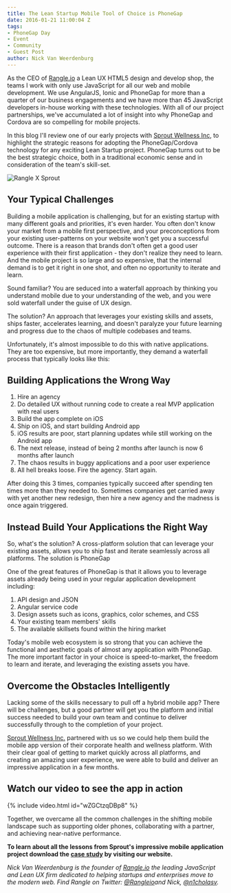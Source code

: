 ```yaml
---
title: The Lean Startup Mobile Tool of Choice is PhoneGap
date: 2016-01-21 11:00:04 Z
tags:
- PhoneGap Day
- Event
- Community
- Guest Post
author: Nick Van Weerdenburg
---
```


As the CEO of <a href="http://rangle.io/">Rangle.io</a> a Lean UX HTML5 design and develop shop, the teams I work with only use JavaScript for all our web and mobile development. We use AngularJS, Ionic and PhoneGap for more than a quarter of our business engagements and we have more than 45 JavaScript developers in-house working with these technologies. With all of our project partnerships, we've accumulated a lot of insight into why PhoneGap and Cordova are so compelling for mobile projects.

In this blog I'll review one of our early projects with [Sprout Wellness Inc](https://www.sproutatwork.com/), to highlight the strategic reasons for adopting the PhoneGap/Cordova technology for any exciting Lean Startup project. PhoneGap turns out to be the best strategic choice, both in a traditional economic sense and in consideration of the team's skill-set.

![Rangle X Sprout](/blog/uploads/2016-01/ranglexsprout.png)

## Your Typical Challenges

Building a mobile application is challenging, but for an existing startup with many different goals and priorities, it's even harder. You often don't know your market from a mobile first perspective, and your preconceptions from your existing user-patterns on your website won't get you a successful outcome. There is a reason that brands don't often get a good user experience with their first application - they don't realize they need to learn. And the mobile project is so large and so expensive, that the internal demand is to get it right in one shot, and often no opportunity to iterate and learn.

Sound familiar? You are seduced into a waterfall approach by thinking you understand mobile due to your understanding of the web, and you were sold waterfall under the guise of UX design.

The solution? An approach that leverages your existing skills and assets, ships faster, accelerates learning, and doesn't paralyze your future learning and progress due to the chaos of multiple codebases and teams.

Unfortunately, it's almost impossible to do this with native applications. They are too expensive, but more importantly, they demand a waterfall process that typically looks like this:

## Building Applications the Wrong Way

1. Hire an agency
1. Do detailed UX without running code to create a real MVP application with real users
1. Build the app complete on iOS
1. Ship on iOS, and start building Android app
1. iOS results are poor, start planning updates while still working on the Android app
1. The next release, instead of being 2 months after launch is now 6 months after launch
1. The chaos results in buggy applications and a poor user experience
1. All hell breaks loose. Fire the agency. Start again.

After doing this 3 times, companies typically succeed after spending ten times more than they needed to. Sometimes companies get carried away with yet another new redesign, then hire a new agency and the madness is once again triggered.

## Instead Build Your Applications the Right Way

So, what's the solution? A cross-platform solution that can leverage your existing assets, allows you to ship fast and iterate seamlessly across all platforms. The solution is PhoneGap

One of the great features of PhoneGap is that it allows you to leverage assets already being used in your regular application development including:

1. API design and JSON
1. Angular service code
1. Design assets such as icons, graphics, color schemes, and CSS
1. Your existing team members' skills
1. The available skillsets found within the hiring market

Today's mobile web ecosystem is so strong that you can achieve the functional and aesthetic goals of almost any application with PhoneGap. The more important factor in your choice is speed-to-market, the freedom to learn and iterate, and leveraging the existing assets you have.

## Overcome the Obstacles Intelligently

Lacking some of the skills necessary to pull off a hybrid mobile app? There will be challenges, but a good partner will get you the platform and initial success needed to build your own team and continue to deliver successfully through to the completion of your project.

[Sprout Wellness Inc.](https://www.sproutatwork.com/) partnered with us so we could help them build the mobile app version of their corporate health and wellness platform. With their clear goal of getting to market quickly across all platforms, and creating an amazing user experience, we were able to build and deliver an impressive application in a few months.

## Watch our video to see the app in action

{% include video.html id="wZGCtzqDBp8" %}

Together, we overcame all the common challenges in the shifting mobile landscape such as supporting older phones, collaborating with a partner, and achieving near-native performance.

**To learn about all the lessons from Sprout's impressive mobile application project download the [case study](http://rangle.io/work/sprout/) by visiting our website.**

*Nick Van Weerdenburg is the founder of [Rangle.io](http://rangle.io/) the leading JavaScript and Lean UX firm dedicated to helping startups and enterprises move to the modern web. Find Rangle on Twitter: [@Rangleio](https://twitter.com/rangleio)and Nick, [@n1cholasv](https://twitter.com/n1cholasv).*
